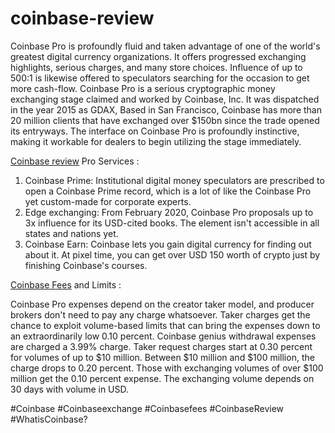 # coinbase-review
Coinbase Pro is profoundly fluid and taken advantage of one of the world's greatest digital currency organizations. It offers progressed exchanging highlights, serious charges, and many store choices. Influence of up to 500:1 is likewise offered to speculators searching for the occasion to get more cash-flow. 
Coinbase Pro is a serious cryptographic money exchanging stage claimed and worked by Coinbase, Inc. It was dispatched in the year 2015 as GDAX, Based in San Francisco, Coinbase has more than 20 million clients that have exchanged over $150bn since the trade opened its entryways. 
The interface on Coinbase Pro is profoundly instinctive, making it workable for dealers to begin utilizing the stage immediately. 

<a href="https://coinpedia.org/exchange/coinbase-pro/">Coinbase review</A> Pro Services :

1.	Coinbase Prime: Institutional digital money speculators are prescribed to open a Coinbase Prime record, which is a lot of like the Coinbase Pro yet custom-made for corporate experts. 
2.	Edge exchanging: From February 2020, Coinbase Pro proposals up to 3x influence for its USD-cited books. The element isn't accessible in all states and nations yet. 
3.	Coinbase Earn: Coinbase lets you gain digital currency for finding out about it. At pixel time, you can get over USD 150 worth of crypto just by finishing Coinbase's courses. 

<a href="https://coinpedia.org/exchange/coinbase-pro/">Coinbase Fees</A> and Limits :

Coinbase Pro expenses depend on the creator taker model, and producer brokers don't need to pay any charge whatsoever. Taker charges get the chance to exploit volume-based limits that can bring the expenses down to an extraordinarily low 0.10 percent. Coinbase genius withdrawal expenses are charged a 3.99% charge. 
Taker request charges start at 0.30 percent for volumes of up to $10 million. Between $10 million and $100 million, the charge drops to 0.20 percent. Those with exchanging volumes of over $100 million get the 0.10 percent expense. The exchanging volume depends on 30 days with volume in USD.





#Coinbase #Coinbaseexchange #Coinbasefees #CoinbaseReview #WhatisCoinbase?
